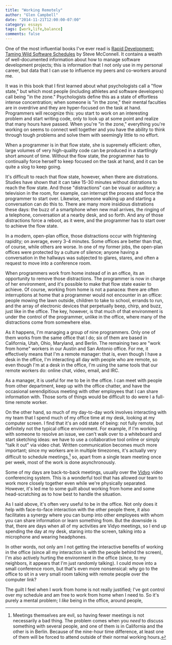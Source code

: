 ```yaml
---
title: "Working Remotely"
author: "Glen Campbell"
date: "2014-11-21T12:00:00-07:00"
category: essays
tags: [work,life,balance]
comments: false
---
```

One of the most influential books I've ever read is [Rapid Development: Taming Wild Software Schedules](http://smile.amazon.com/dp/1556159005) by Steve McConnell. It contains a wealth of well-documented information about how to manage software development projects; this is information that I not only use in my personal career, but data that I can use to influence my peers and co-workers around me.

It was in this book that I first learned about what psychologists call a "flow state," but which most people (including athletes and software developers) call being "in the zone." Psychologists define this as a state of effortless intense concentration; when someone is "in the zone," their mental faculties are in overdrive and they are hyper-focused on the task at hand. Programmers will recognize this: you start to work on an interesting problem and start writing code, only to look up at some point and realize that many hours have passed. When you're "in the zone," everything you're working on seems to connect well together and you have the ability to think through tough problems and solve them with seemingly little to no effort.

When a programmer is in that flow state, she is supremely efficient: often, large volumes of very high-quality code can be produced in a startlingly short amount of time. Without the flow state, the programmer has to continually force herself to keep focused on the task at hand, and it can be quite a slog to keep going. 

It's difficult to reach that flow state, however, when there are distrations. Studies have shown that it can take 15-30 minutes without distrations to reach the flow state. And those "distractions" can be visual or auditory: a television in the room, for example, can interrupt the process and force the programmer to start over. Likewise, someone walking up and starting a conversation can do this to. There are many more insidious distrations these days: the buzz of a smartphone when new mail arrives, the ringing of a telephone, conversation at a nearby desk, and so forth. And any of those distractions force a reboot, as it were, and the programmer has to start over to achieve the flow state. 

In a modern, open-plan office, those distractions occur with frightening rapidity; on average, every 3-4 minutes. Some offices are better than that, of course, while others are worse. In one of my former jobs, the open-plan offices were protected by a culture of silence; anyone having a conversation in the hallways was subjected to glares, stares, and often a request to move into a conference room.

When programmers work from home instead of in an office, its an opportunity to remove those distractions. The programmer is now in charge of her environment, and it's possible to make that flow state easier to achieve. Of course, working from home is not a panacea: there are often interruptions at home that a programmer would not encounter in an office: people mowing the lawn outside, children to take to school, errands to run, and the array of electronic devices that perpetually beep, chirp, and buzz, just like in the office. The key, however, is that much of that environment is under the control of the programmer, unlike in the office, where many of the distractions come from somewhere else.

As it happens, I'm managing a group of nine programmers. Only one of them works from the same office that I do; six of them are based in California, Utah, Ohio, Maryland, and Berlin. The remaining two are "work from home" workers in our Austin and San Antonio office. For me, it effectively means that I'm a remote manager: that is, even though I have a desk in the office, I'm interacting all day with people who are remote, so even though I'm at a desk in the office, I'm using the same tools that our remote workers do: online chat, video, email, and IRC.

As a manager, it is useful for me to be in the office. I can meet with people from other department, keep up with the office chatter, and have the occasional serendipitious meeting with other employees that I can share information with. Those sorts of things would be difficult to do were I a full-time remote worker. 

On the other hand, so much of my day-to-day work involves interacting with my team that I spend much of my office time at my desk, looking at my computer screen. I find that it's an odd state of being: not fully remote, but definitely not the typical office environment. For example, if I'm working with someone to resolve an issue, we can't walk over to a whiteboard and start sketching ideas: we have to use a collaborative tool online or simply "talk it out" via video chat. Written communication becomes much more important; since my workers are in multiple timezones, it's actually very difficult to schedule meetings,[^1] so, apart from a single team meeting once per week, most of the work is done asynchronously.

Some of my days are back-to-back meetings, usually over the [Vidyo](http://www.vidyo.com) video conferencing system. This is a wonderful tool that has allowed our team to work more closely together even while we're physically separated. However, it's led me to some guilt about working from home and some head-scratching as to how best to handle the situation. 

As I said above, it's often very useful to be in the office. Not only does it help with face-to-face interaction with the other people there, it also facilitates a synergy where you can bump into other employees with whom you can share information or learn something from. But the downside is that, there are days when all of my activities are Vidyo meetings, so I end up spending the day at my desk, staring into the screen, talking into a microphone and wearing headphones.

In other words, not only am I not getting the interactive benefits of working in the office (since all my interaction is with the people behind the screen), I'm also actively hurting the environment in the office (since, to my neighbors, it appears that I'm just randomly talking). I could move into a small conference room, but that's even more nonsensical: why go to the office to sit in a very small room talking with remote people over the computer link?

The guilt I feel when I work from home is not really justified; I've got control over my schedule and am free to work from home when I need to. So it's purely a mental problem; I _like_ being in the office, around people, 



[^1]: Meetings themselves are evil, so having fewer meetings is not necessarily a bad thing. The problem comes when you _need_ to discuss something with several people, and one of them is in California and the other is in Berlin. Because of the nine-hour time difference, at least one of them will be forced to attend outside of their normal working hours. 
